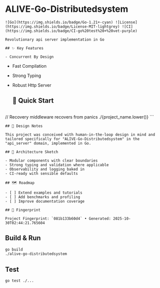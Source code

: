 # ALIVE-Go-Distributedsystem

    ![Go](https://img.shields.io/badge/Go-1.21+-cyan) ![License](https://img.shields.io/badge/License-MIT-lightgrey) ![CI](https://img.shields.io/badge/CI-go%20test%20+%20vet-purple)

    Revolutionary api server implementation in Go

    ## ✨ Key Features

    - Concurrent By Design
- Fast Compilation
- Strong Typing
- Robust Http Server

    ## 🚀 Quick Start

    ```bash
// Recovery middleware recovers from panics
    ./{project_name.lower()}
    ```

    ## 🧠 Design Notes

    This project was conceived with human-in-the-loop design in mind and tailored specifically for "ALIVE-Go-Distributedsystem" in the "api_server" domain, implemented in Go.

    ## 📐 Architecture Sketch

    - Modular components with clear boundaries
    - Strong typing and validation where applicable
    - Observability and logging baked in
    - CI-ready with sensible defaults

    ## 🗺️ Roadmap

    - [ ] Extend examples and tutorials
    - [ ] Add benchmarks and profiling
    - [ ] Improve documentation coverage

    ## 🔎 Fingerprint

    Project Fingerprint: `081b133b60d4` • Generated: 2025-10-30T02:44:21.765604
    

## Build & Run

```bash
go build
./alive-go-distributedsystem
```


## Test

```bash
go test ./...
```

    
